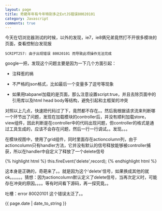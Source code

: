 ```yaml
---
layout: page
title: 奇葩年年有今年特别多之ExtJS错误80020101
category: Javascript
comments: true
---
```


今天在切浏览器测试的时候，以外的发现，ie7，ie8俩兄弟竟然打不开很多模块的页面，查看控制台发现报

```
SCRIPT257: 由于出现错误 80020101 而导致此项操作无法完成
```

google一把，发现这个问题主要是因为一下几个方面引起：

* <!-- -->注释惹的祸

* 不严格的json格式，比如最后一个变量多了逗号等现象

* 如果用tabpanel加载的是页面，那么注意设置script:true，并且去除页面中的引用库以及html head body等结构，避免引起和主框架的冲突

对照以上几点，快速把代码过了下，竟然都不存在。。然后我根据请求流来判断哪一个环节出了问题，发现在加载模块的controller后，并没有顺利加载store，view组件，因此判断是在controller中的代码出现问题，但controller的格式是通过工具生成的，应该不会存在问题，然后一行一行调试。。发现。。。

在模块视图中，使用了grid组件，同时里面存在actioncolumn列，由于actioncolumn只有handler方法，它并没有默认的信号释放能够被controller捕获，所以在handler中自定义了释放了一个delete信号

{% highlight html %}
this.fireEvent('delete',record);
{% endhighlight html %}

这本身是正确的，奇葩来了。。就是因为这个'delete'信号，如果换成其他的就ok。。。。。。猜想：因为actioncolumn默认定义了delete信号，当再次定义时，可能存在冲突的原因。。。。等有时间看下源码，再一探究竟。。

吐槽：error 80020101 这个错误太泛了。。

{{ page.date | date_to_string }}
